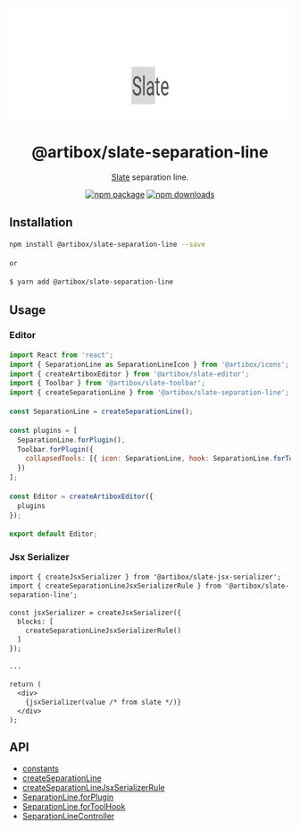 <div align="center">
  <img
    src="https://raw.githubusercontent.com/ianstormtaylor/slate/master/docs/images/banner.png"
    height="200"
  />
</div>

<h1 align="center">@artibox/slate-separation-line</h1>

<div align="center">

[Slate](https://github.com/ianstormtaylor/slate) separation line.

[![npm package](https://img.shields.io/npm/v/@artibox/slate-separation-line.svg?maxAge=60)](https://www.npmjs.com/package/@artibox/slate-separation-line)
[![npm downloads](https://img.shields.io/npm/dt/@artibox/slate-separation-line.svg?maxAge=60)](https://www.npmjs.com/package/@artibox/slate-separation-line)

</div>

## Installation

```bash
npm install @artibox/slate-separation-line --save

or

$ yarn add @artibox/slate-separation-line
```

## Usage

### Editor

```js
import React from 'react';
import { SeparationLine as SeparationLineIcon } from '@artibox/icons';
import { createArtiboxEditor } from '@artibox/slate-editor';
import { Toolbar } from '@artibox/slate-toolbar';
import { createSeparationLine } from '@artibox/slate-separation-line';

const SeparationLine = createSeparationLine();

const plugins = [
  SeparationLine.forPlugin(),
  Toolbar.forPlugin({
    collapsedTools: [{ icon: SeparationLine, hook: SeparationLine.forToolHook() }]
  })
];

const Editor = createArtiboxEditor({
  plugins
});

export default Editor;
```

### Jsx Serializer

```tsx
import { createJsxSerializer } from '@artibox/slate-jsx-serializer';
import { createSeparationLineJsxSerializerRule } from '@artibox/slate-separation-line';

const jsxSerializer = createJsxSerializer({
  blocks: [
    createSeparationLineJsxSerializerRule()
  ]
});

...

return (
  <div>
    {jsxSerializer(value /* from slate */)}
  </div>
);
```

## API

- [constants](./src/constants.ts)
- [createSeparationLine](./src/separation-line.ts#L17)
- [createSeparationLineJsxSerializerRule](./src/jsx-serializer.ts)
- [SeparationLine.forPlugin](./src/separation-line.ts#L23)
- [SeparationLine.forToolHook](./src/separation-line.ts#L30)
- [SeparationLineController](./src/controller.ts#L5)
